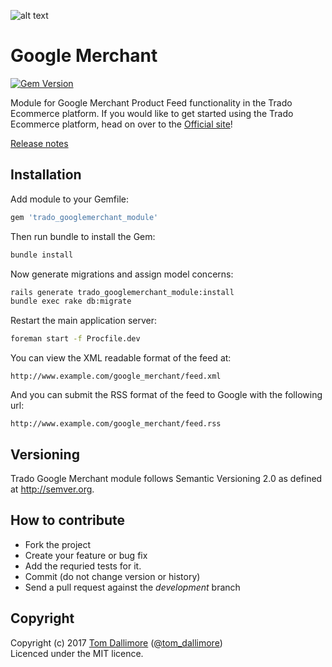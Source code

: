 ![alt text](http://cdn2.tomdallimore.com/assets/google-merchant-link-img.png "Trado")

# Google Merchant

[![Gem Version](https://badge.fury.io/rb/trado_googlemerchant_module.svg)](https://badge.fury.io/rb/trado_googlemerchant_module)

Module for Google Merchant Product Feed functionality in the Trado Ecommerce platform. If you would like to get started using the Trado Ecommerce platform, head on over to the [Official site](http://www.trado.io/?utm_source=github&utm_medium=website&utm_campaign=trado)!

[Release notes](http://release.tomdallimore.com/projects/trado-googlemerchant)

## Installation

Add module to your Gemfile:

```ruby
gem 'trado_googlemerchant_module'
```

Then run bundle to install the Gem:

```sh
bundle install
```

Now generate migrations and assign model concerns:

```sh
rails generate trado_googlemerchant_module:install
bundle exec rake db:migrate
```

Restart the main application server:

```sh
foreman start -f Procfile.dev
```

You can view the XML readable format of the feed at:

```
http://www.example.com/google_merchant/feed.xml
```

And you can submit the RSS format of the feed to Google with the following url:

```
http://www.example.com/google_merchant/feed.rss
```

## Versioning

Trado Google Merchant module follows Semantic Versioning 2.0 as defined at
<http://semver.org>.

## How to contribute

* Fork the project
* Create your feature or bug fix
* Add the requried tests for it.
* Commit (do not change version or history)
* Send a pull request against the *development* branch

## Copyright
Copyright (c) 2017 [Tom Dallimore](http://www.tomdallimore.com/?utm_source=trado-google-merchant-module-github&utm_medium=website&utm_campaign=tomdallimore) ([@tom_dallimore](http://twitter.com/tom_dallimore))  
Licenced under the MIT licence.
